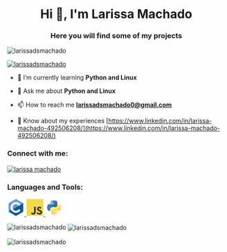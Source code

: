 <h1 align="center">Hi 👋, I'm Larissa Machado</h1>
<h3 align="center">Here you will find some of my projects</h3>

<p align="left"> <img src="https://komarev.com/ghpvc/?username=larissadsmachado&label=Profile%20views&color=0e75b6&style=flat" alt="larissadsmachado" /> </p>

<p align="left"> <a href="https://github.com/ryo-ma/github-profile-trophy"><img src="https://github-profile-trophy.vercel.app/?username=larissadsmachado" alt="larissadsmachado" /></a> </p>

- 🌱 I’m currently learning **Python and Linux**

- 💬 Ask me about **Python and Linux**

- 📫 How to reach me **larissadsmachado0@gmail.com**

- 📄 Know about my experiences [https://www.linkedin.com/in/larissa-machado-492506208/](https://www.linkedin.com/in/larissa-machado-492506208/)

<h3 align="left">Connect with me:</h3>
<p align="left">
<a href="https://linkedin.com/in/larissa machado" target="blank"><img align="center" src="https://raw.githubusercontent.com/rahuldkjain/github-profile-readme-generator/master/src/images/icons/Social/linked-in-alt.svg" alt="larissa machado" height="30" width="40" /></a>
</p>

<h3 align="left">Languages and Tools:</h3>
<p align="left"> <a href="https://www.cprogramming.com/" target="_blank" rel="noreferrer"> <img src="https://raw.githubusercontent.com/devicons/devicon/master/icons/c/c-original.svg" alt="c" width="40" height="40"/> </a> <a href="https://developer.mozilla.org/en-US/docs/Web/JavaScript" target="_blank" rel="noreferrer"> <img src="https://raw.githubusercontent.com/devicons/devicon/master/icons/javascript/javascript-original.svg" alt="javascript" width="40" height="40"/> </a> <a href="https://www.python.org" target="_blank" rel="noreferrer"> <img src="https://raw.githubusercontent.com/devicons/devicon/master/icons/python/python-original.svg" alt="python" width="40" height="40"/> </a> </p>

<p><img align="left" src="https://github-readme-stats.vercel.app/api/top-langs?username=larissadsmachado&show_icons=true&theme=dracula&locale=en&layout=compact" alt="larissadsmachado" /></p>

<p>&nbsp;<img align="center" src="https://github-readme-stats.vercel.app/api?username=larissadsmachado&show_icons=true&theme=dracula&locale=en" alt="larissadsmachado" /></p>

<p><img align="center" src="https://github-readme-streak-stats.herokuapp.com/?user=larissadsmachado&theme=dark" alt="larissadsmachado" /></p>





<!--
**larissadsmachado/larissadsmachado** is a ✨ _special_ ✨ repository because its `README.md` (this file) appears on your GitHub profile.

Here are some ideas to get you started:

- Hi there 👋
- 🔭 I’m currently working on ...
- 🌱 I’m currently learning ...
- 👯 I’m looking to collaborate on ...
- 🤔 I’m looking for help with ...
- 💬 Ask me about ...
- 📫 How to reach me: ...
- 😄 Pronouns: ...
- ⚡ Fun fact: ...
-->
